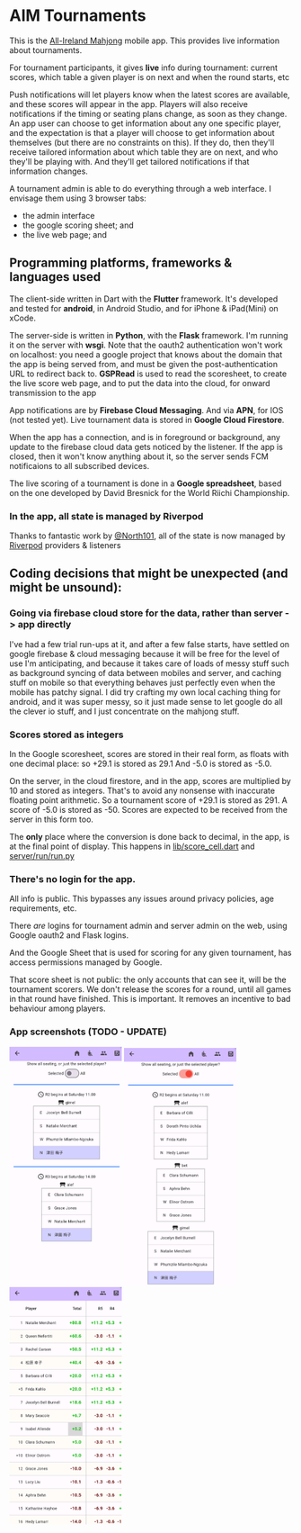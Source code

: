 # AIM Tournaments

This is the [All-Ireland Mahjong](https://mahjong.ie/) mobile app.
This provides live information about tournaments.

For tournament participants, it gives **live** info during tournament: current scores,
which table a given player is on next and when the round starts, etc

Push notifications will let players know when the latest scores are available, and these scores will
appear in the app. Players will also receive notifications if the timing or seating plans
change, as soon as they change. An app user can choose to get information about any one
specific player, and the expectation is that a player will choose to get information about
themselves (but there are no constraints on this). If they do, then they'll receive tailored
information about which table they are on next, and who they'll be playing with.
And they'll get tailored notifications if that information changes.

A tournament admin is able to do everything through a web interface.
I envisage them using 3 browser tabs:

- the admin interface
- the google scoring sheet; and
- the live web page; and

## Programming platforms, frameworks & languages used

The client-side written in Dart with the **Flutter** framework. It's developed and
tested for **android**, in Android Studio, and for iPhone & iPad(Mini) on xCode.

The server-side is written in **Python**, with the **Flask** framework. I'm running it
on the server with **wsgi**. Note that the oauth2 authentication won't work on localhost: you need
a google project that knows about the domain that the app is being served from, and must be given
the post-authentication URL to redirect back to.  **GSPRead** is used to read the
scoresheet, to create the live score web page, and to put the data into the
cloud, for onward transmission to the app

App notifications are by **Firebase Cloud Messaging**.
And via **APN**, for IOS (not tested yet).
Live tournament data is stored in **Google Cloud Firestore**.

When the app has a connection, and is in foreground or background, any update to
the firebase cloud data gets noticed by the listener.
If the app is closed, then it won't know anything about it, so the server sends FCM notificaions
to all subscribed devices.

The live scoring of a tournament is done in a **Google spreadsheet**,
based on the one developed by David Bresnick for the World Riichi Championship.

### In the app, all state is managed by Riverpod

Thanks to fantastic work by [@North101](https://github.com/North101),
all of the state is now managed by [Riverpod](https://riverpod.dev/) providers & listeners


## Coding decisions that might be unexpected (and might be unsound):

### Going via firebase cloud store for the data, rather than server -> app directly

I've had a few trial run-ups at it, and after a few false starts, have settled on
google firebase & cloud messaging because it will be free for the level of use I'm anticipating,
and because it takes care of loads of messy stuff such as background syncing of
data between mobiles and server, and caching stuff on mobile so that everything
behaves just perfectly even when the mobile has patchy signal. I did try crafting my own
local caching thing for android, and it was super messy, so it just made sense to let google
do all the clever io stuff, and I just concentrate on the mahjong stuff.

### Scores stored as integers

In the Google scoresheet, scores are stored in their real form, as floats with one decimal place:
so +29.1 is stored as 29.1 And -5.0 is stored as -5.0.

On the server, in the cloud firestore, and in the app, scores are multiplied by 10 and stored as
 integers. That's to avoid any nonsense with inaccurate floating point arithmetic.
So a tournament score of +29.1 is stored as 291. A score of -5.0 is stored as -50.
Scores are expected to be received from the server in this form too.

The **only** place
where the conversion is done back to decimal, in the app, is at the final point of display. This
happens in [lib/score_cell.dart](lib/score_cell.dart#L12) and [server/run/run.py](server/run/run.py#L28)

### There's no login for the app.

All info is public. This bypasses any issues around privacy policies, age requirements, etc.

There *are* logins for tournament admin and server admin on the web,
using Google oauth2 and Flask logins.

And the Google Sheet that is used for scoring for any given tournament,
has access permissions managed by Google.

That score sheet is not public: the only accounts that can see it,
will be the tournament scorers. We don't release the scores for a round, until
all games in that round have finished. This is important. It removes an incentive
to bad behaviour among players.

### App screenshots (TODO - UPDATE)

<img src='https://github.com/applysci/aim/blob/main/pix/1p-seats.png?raw=true' width=200>
<img src='https://github.com/applysci/aim/blob/main/pix/all-seats.png?raw=true' width=200>
<img src='https://github.com/applysci/aim/blob/main/pix/scoresheet.png?raw=true' width=200>
